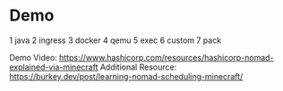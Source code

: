 # Demo

1 java
2 ingress
3 docker
4 qemu
5 exec
6 custom
7 pack

Demo Video:  https://www.hashicorp.com/resources/hashicorp-nomad-explained-via-minecraft
Additional Resource:  https://burkey.dev/post/learning-nomad-scheduling-minecraft/
